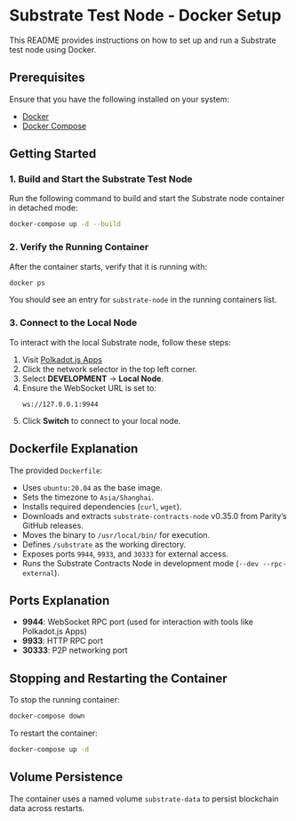 # Substrate Test Node - Docker Setup

This README provides instructions on how to set up and run a Substrate test node using Docker.

## Prerequisites
Ensure that you have the following installed on your system:
- [Docker](https://docs.docker.com/get-docker/)
- [Docker Compose](https://docs.docker.com/compose/install/)

## Getting Started

### 1. Build and Start the Substrate Test Node
Run the following command to build and start the Substrate node container in detached mode:

```bash
docker-compose up -d --build
```

### 2. Verify the Running Container
After the container starts, verify that it is running with:

```bash
docker ps
```

You should see an entry for `substrate-node` in the running containers list.

### 3. Connect to the Local Node

To interact with the local Substrate node, follow these steps:

1. Visit [Polkadot.js Apps](https://polkadot.js.org/apps/)
2. Click the network selector in the top left corner.
3. Select **DEVELOPMENT** -> **Local Node**.
4. Ensure the WebSocket URL is set to:
   ```
   ws://127.0.0.1:9944
   ```
5. Click **Switch** to connect to your local node.

## Dockerfile Explanation

The provided `Dockerfile`:

- Uses `ubuntu:20.04` as the base image.
- Sets the timezone to `Asia/Shanghai`.
- Installs required dependencies (`curl`, `wget`).
- Downloads and extracts `substrate-contracts-node` v0.35.0 from Parity’s GitHub releases.
- Moves the binary to `/usr/local/bin/` for execution.
- Defines `/substrate` as the working directory.
- Exposes ports `9944`, `9933`, and `30333` for external access.
- Runs the Substrate Contracts Node in development mode (`--dev --rpc-external`).

## Ports Explanation

- **9944**: WebSocket RPC port (used for interaction with tools like Polkadot.js Apps)
- **9933**: HTTP RPC port
- **30333**: P2P networking port

## Stopping and Restarting the Container

To stop the running container:

```bash
docker-compose down
```

To restart the container:

```bash
docker-compose up -d
```

## Volume Persistence
The container uses a named volume `substrate-data` to persist blockchain data across restarts.